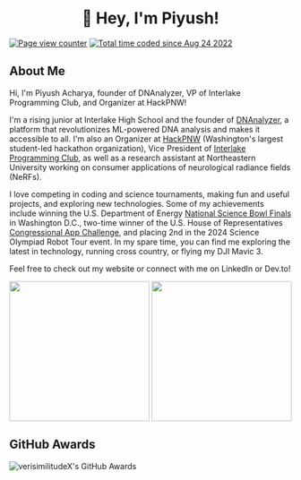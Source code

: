 <h1 align="center">👋 Hey, I'm Piyush!</h1>

<p>
  <a href="https://wakatime.com/@a4ceabdf-2dc5-47ba-b7f7-063983cd9f4c"><img src="https://visitor-badge.laobi.icu/badge?page_id=VerisimilitudeX.VerisimilitudeX" alt="Page view counter" /></a>
  <a href="https://wakatime.com/@a4ceabdf-2dc5-47ba-b7f7-063983cd9f4c"><img src="https://wakatime.com/badge/user/a4ceabdf-2dc5-47ba-b7f7-063983cd9f4c.svg" alt="Total time coded since Aug 24 2022" /></a>
</p>

<h2 align-"left">About Me</h2>

Hi, I'm Piyush Acharya, founder of DNAnalyzer, VP of Interlake Programming Club, and Organizer at HackPNW!

I'm a rising junior at Interlake High School and the founder of [DNAnalyzer](https://github.com/VerisimilitudeX/DNAnalyzer), a platform that revolutionizes ML-powered DNA analysis and makes it accessible to all. I'm also an Organizer at [HackPNW](https://github.com/HackPNW) (Washington's largest student-led hackathon organization), Vice President of [Interlake Programming Club](https://www.interlakeprogrammingclub.com/), as well as a research assistant at Northeastern University working on consumer applications of neurological radiance fields (NeRFs).

I love competing in coding and science tournaments, making fun and useful projects, and exploring new technologies. Some of my achievements include winning the U.S. Department of Energy [National Science Bowl Finals](https://www.energy.gov/articles/doe-announces-winners-32nd-annual-national-science-bowl#:~:text=include%3A%20Vishnu%20Mangipudi%2C-,Piyush%20Acharya,-%2C%20Aishwarya%20Agrawal%2C%20Aryan) in Washington D.C., two-time winner of the U.S. House of Representatives [Congressional App Challenge](https://adamsmith.house.gov/news/press-releases/rep-smith-announces-ninth-district-winners-2023-congressional-app-challenge#:~:text=Commuter%2C%20created%20by-,Piyush%20Acharya,-%2C%20Nishant%20Vikramaditya%2C%20and), and placing 2nd in the 2024 Science Olympiad Robot Tour event. In my spare time, you can find me exploring the latest in technology, running cross country, or flying my DJI Mavic 3.

Feel free to check out my website or connect with me on LinkedIn or Dev.to!

<p align="left">
  <img align="center" height="250" src="https://github-readme-stats.vercel.app/api?username=verisimilitudeX&count_private=true&show_icons=true&theme=tokyonight&border_radius=15" />
  <img align="center" height="250" src="https://github-readme-stats.vercel.app/api/top-langs/?username=verisimilitudex&layout=compact&border_color=fff&&theme=tokyonight&border_radius=11&hide=jupyter%20notebook&langs_count=6" />
</p>
  <h2>GitHub Awards</h2>
  <p align="left"> <img src="https://github-trophies.vercel.app/?username=verisimilitudex&theme=tokyonight&border_radius=15" alt="verisimilitudeX's GitHub Awards"/></p>
